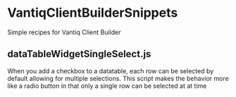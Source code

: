 # VantiqClientBuilderSnippets

Simple recipes for Vantiq Client Builder

## dataTableWidgetSingleSelect.js
When you add a checkbox to a datatable, each row can be selected by default allowing for multiple selections.  This script makes the behavior more like a radio button in that only a single row can be selected at at time
